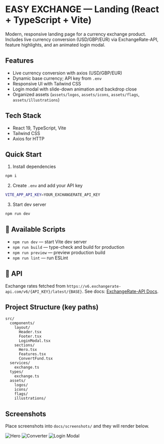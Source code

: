 # EASY EXCHANGE — Landing (React + TypeScript + Vite)

Modern, responsive landing page for a currency exchange product. Includes live currency conversion (USD/GBP/EUR) via ExchangeRate-API, feature highlights, and an animated login modal.

## Features
- Live currency conversion with axios (USD/GBP/EUR)
- Dynamic base currency; API key from `.env`
- Responsive UI with Tailwind CSS
- Login modal with slide-down animation and backdrop close
- Organized assets (`assets/logos`, `assets/icons`, `assets/flags`, `assets/illustrations`)

## Tech Stack
- React 19, TypeScript, Vite
- Tailwind CSS
- Axios for HTTP

## Quick Start
1) Install dependencies
```bash
npm i
```

2) Create `.env` and add your API key
```bash
VITE_APP_API_KEY=YOUR_EXCHANGERATE_API_KEY
```

3) Start dev server
```bash
npm run dev
```

## 🔧 Available Scripts
- `npm run dev` — start Vite dev server
- `npm run build` — type-check and build for production
- `npm run preview` — preview production build
- `npm run lint` — run ESLint

## 🔗 API
Exchange rates fetched from `https://v6.exchangerate-api.com/v6/{API_KEY}/latest/{BASE}`. See docs: [ExchangeRate-API Docs](https://www.exchangerate-api.com/docs).

## Project Structure (key paths)
```
src/
  components/
    layout/
      Header.tsx
      Footer.tsx
      LoginModal.tsx
    sections/
      Hero.tsx
      Features.tsx
      ConvertFund.tsx
  services/
    exchange.ts
  types/
    exchange.ts
  assets/
    logos/
    icons/
    flags/
    illustrations/
```

## Screenshots
Place screenshots into `docs/screenshots/` and they will render below.

![Hero](docs/screenshots/hero.png)
![Converter](docs/screenshots/converter.png)
![Login Modal](docs/screenshots/login-modal.png)